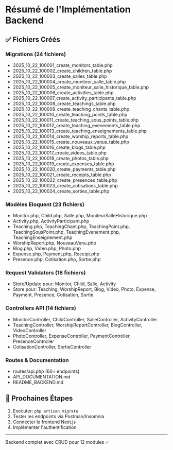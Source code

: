 # Résumé de l'Implémentation Backend

## ✅ Fichiers Créés

### Migrations (24 fichiers)
- 2025_10_22_100001_create_monitors_table.php
- 2025_10_22_100002_create_children_table.php
- 2025_10_22_100003_create_salles_table.php
- 2025_10_22_100004_create_moniteur_salle_table.php
- 2025_10_22_100005_create_moniteur_salle_historique_table.php
- 2025_10_22_100006_create_activities_table.php
- 2025_10_22_100007_create_activity_participants_table.php
- 2025_10_22_100008_create_teachings_table.php
- 2025_10_22_100009_create_teaching_chants_table.php
- 2025_10_22_100010_create_teaching_points_table.php
- 2025_10_22_100011_create_teaching_sous_points_table.php
- 2025_10_22_100012_create_teaching_evenements_table.php
- 2025_10_22_100013_create_teaching_enseignements_table.php
- 2025_10_22_100014_create_worship_reports_table.php
- 2025_10_22_100015_create_nouveaux_venus_table.php
- 2025_10_22_100016_create_blogs_table.php
- 2025_10_22_100017_create_videos_table.php
- 2025_10_22_100018_create_photos_table.php
- 2025_10_22_100019_create_expenses_table.php
- 2025_10_22_100020_create_payments_table.php
- 2025_10_22_100021_create_receipts_table.php
- 2025_10_22_100022_create_presences_table.php
- 2025_10_22_100023_create_cotisations_table.php
- 2025_10_22_100024_create_sorties_table.php

### Modèles Eloquent (23 fichiers)
- Monitor.php, Child.php, Salle.php, MoniteurSalleHistorique.php
- Activity.php, ActivityParticipant.php
- Teaching.php, TeachingChant.php, TeachingPoint.php, TeachingSousPoint.php, TeachingEvenement.php, TeachingEnseignement.php
- WorshipReport.php, NouveauVenu.php
- Blog.php, Video.php, Photo.php
- Expense.php, Payment.php, Receipt.php
- Presence.php, Cotisation.php, Sortie.php

### Request Validators (18 fichiers)
- Store/Update pour: Monitor, Child, Salle, Activity
- Store pour: Teaching, WorshipReport, Blog, Video, Photo, Expense, Payment, Presence, Cotisation, Sortie

### Controllers API (14 fichiers)
- MonitorController, ChildController, SalleController, ActivityController
- TeachingController, WorshipReportController, BlogController, VideoController
- PhotoController, ExpenseController, PaymentController, PresenceController
- CotisationController, SortieController

### Routes & Documentation
- routes/api.php (60+ endpoints)
- API_DOCUMENTATION.md
- README_BACKEND.md

## 🎯 Prochaines Étapes

1. Exécuter: `php artisan migrate`
2. Tester les endpoints via Postman/Insomnia
3. Connecter le frontend Next.js
4. Implémenter l'authentification

---
Backend complet avec CRUD pour 12 modules ✅
